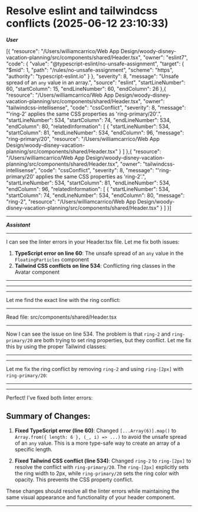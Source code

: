 <!-- Generated by SpecStory -->

# Resolve eslint and tailwindcss conflicts (2025-06-12 23:10:33)

_**User**_

[{
	"resource": "/Users/williamcarrico/Web App Design/woody-disney-vacation-planning/src/components/shared/Header.tsx",
	"owner": "eslint7",
	"code": {
		"value": "@typescript-eslint/no-unsafe-assignment",
		"target": {
			"$mid": 1,
			"path": "/rules/no-unsafe-assignment",
			"scheme": "https",
			"authority": "typescript-eslint.io"
		}
	},
	"severity": 8,
	"message": "Unsafe spread of an `any` value in an array.",
	"source": "eslint",
	"startLineNumber": 60,
	"startColumn": 15,
	"endLineNumber": 60,
	"endColumn": 26
},{
	"resource": "/Users/williamcarrico/Web App Design/woody-disney-vacation-planning/src/components/shared/Header.tsx",
	"owner": "tailwindcss-intellisense",
	"code": "cssConflict",
	"severity": 8,
	"message": "'ring-2' applies the same CSS properties as 'ring-primary/20'.",
	"startLineNumber": 534,
	"startColumn": 74,
	"endLineNumber": 534,
	"endColumn": 80,
	"relatedInformation": [
		{
			"startLineNumber": 534,
			"startColumn": 81,
			"endLineNumber": 534,
			"endColumn": 96,
			"message": "ring-primary/20",
			"resource": "/Users/williamcarrico/Web App Design/woody-disney-vacation-planning/src/components/shared/Header.tsx"
		}
	]
},{
	"resource": "/Users/williamcarrico/Web App Design/woody-disney-vacation-planning/src/components/shared/Header.tsx",
	"owner": "tailwindcss-intellisense",
	"code": "cssConflict",
	"severity": 8,
	"message": "'ring-primary/20' applies the same CSS properties as 'ring-2'.",
	"startLineNumber": 534,
	"startColumn": 81,
	"endLineNumber": 534,
	"endColumn": 96,
	"relatedInformation": [
		{
			"startLineNumber": 534,
			"startColumn": 74,
			"endLineNumber": 534,
			"endColumn": 80,
			"message": "ring-2",
			"resource": "/Users/williamcarrico/Web App Design/woody-disney-vacation-planning/src/components/shared/Header.tsx"
		}
	]
}]

---

_**Assistant**_



---

I can see the linter errors in your Header.tsx file. Let me fix both issues:

1. **TypeScript error on line 60**: The unsafe spread of an `any` value in the `FloatingParticles` component
2. **Tailwind CSS conflicts on line 534**: Conflicting ring classes in the Avatar component

---



---



---

Let me find the exact line with the ring conflict:

---

Read file: src/components/shared/Header.tsx

---

Now I can see the issue on line 534. The problem is that `ring-2` and `ring-primary/20` are both trying to set ring properties, but they conflict. Let me fix this by using the proper Tailwind classes:

---



---

Let me fix the ring conflict by removing `ring-2` and using `ring-[2px]` with `ring-primary/20`:

---



---

Perfect! I've fixed both linter errors:

## Summary of Changes:

1. **Fixed TypeScript error (line 60)**: Changed `[...Array(6)].map()` to `Array.from({ length: 6 }, (_, i) => ...)` to avoid the unsafe spread of an `any` value. This is a more type-safe way to create an array of a specific length.

2. **Fixed Tailwind CSS conflict (line 534)**: Changed `ring-2` to `ring-[2px]` to resolve the conflict with `ring-primary/20`. The `ring-[2px]` explicitly sets the ring width to 2px, while `ring-primary/20` sets the ring color with opacity. This prevents the CSS property conflict.

These changes should resolve all the linter errors while maintaining the same visual appearance and functionality of your header component.

---

